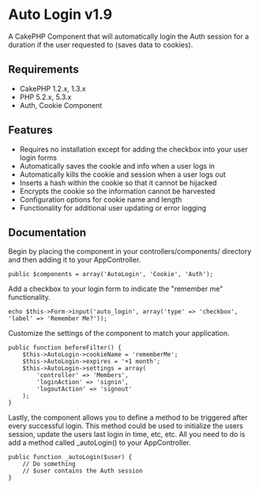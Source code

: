 # Auto Login v1.9 #

A CakePHP Component that will automatically login the Auth session for a duration if the user requested to (saves data to cookies).

## Requirements ##

* CakePHP 1.2.x, 1.3.x
* PHP 5.2.x, 5.3.x
* Auth, Cookie Component

## Features ##

* Requires no installation except for adding the checkbox into your user login forms
* Automatically saves the cookie and info when a user logs in
* Automatically kills the cookie and session when a user logs out
* Inserts a hash within the cookie so that it cannot be hijacked
* Encrypts the cookie so the information cannot be harvested
* Configuration options for cookie name and length
* Functionality for additional user updating or error logging

## Documentation ##

Begin by placing the component in your controllers/components/ directory and then adding it to your AppController.

	public $components = array('AutoLogin', 'Cookie', 'Auth');

Add a checkbox to your login form to indicate the "remember me" functionality.

	echo $this->Form->input('auto_login', array('type' => 'checkbox', 'label' => 'Remember Me?'));

Customize the settings of the component to match your application.

	public function beforeFilter() {
		$this->AutoLogin->cookieName = 'rememberMe';
		$this->AutoLogin->expires = '+1 month';
		$this->AutoLogin->settings = array(
			'controller' => 'Members',
			'loginAction' => 'signin',
			'logoutAction' => 'signout'
		);
	}

Lastly, the component allows you to define a method to be triggered after every successful login. This method could be used to initialize the users session, update the users last login in time, etc, etc. All you need to do is add a method called _autoLogin() to your AppController.

	public function _autoLogin($user) {
		// Do something
		// $user contains the Auth session
	}